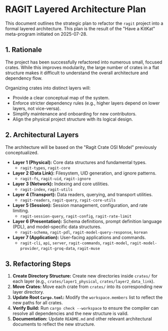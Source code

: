 # RAGIT Layered Architecture Plan

This document outlines the strategic plan to refactor the `ragit` project into a formal layered architecture. This plan is the result of the "Have a KitKat" meta-program initiated on 2025-07-28.

## 1. Rationale

The project has been successfully refactored into numerous small, focused crates. While this improves modularity, the large number of crates in a flat structure makes it difficult to understand the overall architecture and dependency flow.

Organizing crates into distinct layers will:
- Provide a clear conceptual map of the system.
- Enforce stricter dependency rules (e.g., higher layers depend on lower layers, not vice-versa).
- Simplify maintenance and onboarding for new contributors.
- Align the physical project structure with its logical design.

## 2. Architectural Layers

The architecture will be based on the "Ragit Crate OSI Model" previously conceptualized.

- **Layer 1 (Physical):** Core data structures and fundamental types.
  - `ragit-types`, `ragit-core`
- **Layer 2 (Data Link):** Filesystem, UID generation, and ignore patterns.
  - `ragit-fs`, `ragit-uid`, `ragit-ignore`
- **Layer 3 (Network):** Indexing and core utilities.
  - `ragit-index`, `ragit-utils`
- **Layer 4 (Transport):** Data readers, querying, and transport utilities.
  - `ragit-readers`, `ragit-query`, `ragit-core-utils`
- **Layer 5 (Session):** Session management, configuration, and rate limiting.
  - `ragit-session-query`, `ragit-config`, `ragit-rate-limit`
- **Layer 6 (Presentation):** Schema definitions, prompt definition language (PDL), and model-specific data structures.
  - `ragit-schema`, `ragit-pdl`, `ragit-model-query-response`, `korean`
- **Layer 7 (Application):** User-facing applications and commands.
  - `ragit-cli`, `api`, `server`, `ragit-commands`, `ragit-model`, `ragit-model-provider`, `ragit-groq-data`, `ragit-muse`

## 3. Refactoring Steps

1.  **Create Directory Structure:** Create new directories inside `crates/` for each layer (e.g., `crates/layer1_physical`, `crates/layer2_data_link`).
2.  **Move Crates:** Move each crate from `crates/` into its corresponding new layer directory.
3.  **Update Root `Cargo.toml`:** Modify the `workspace.members` list to reflect the new paths for all crates.
4.  **Verify Build:** Run `cargo check --workspace` to ensure the compiler can resolve all dependencies and the new structure is valid.
5.  **Documentation:** Update `README.md` and other relevant architectural documents to reflect the new structure.
